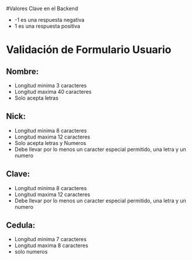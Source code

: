 #Valores Clave en el Backend

*	-1 es una respuesta negativa
*	1 es una respuesta positiva 

# Validación de Formulario Usuario

## Nombre:

* Longitud minima 3 caracteres
* Longitud maxima 40 caracteres 
* Solo acepta letras 

## Nick:

* Longitud minima 8 caracteres
* Longitud maxima 12 caracteres 
* Solo acepta letras y Numeros
* Debe llevar por lo menos un caracter especial permitido, una letra y un numero


## Clave:

* Longitud minima 8 caracteres
* Longitud maxima 12 caracteres 
* Debe llevar por lo menos un caracter especial permitido, una letra y un numero

## Cedula:

* Longitud minima 7 caracteres
* Longitud maxima 8 caracteres 
* solo numeros
